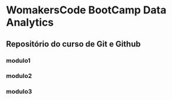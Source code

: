 # WomakersCode BootCamp Data Analytics

## Repositório do curso de Git e Github

### modulo1
### modulo2
### modulo3
